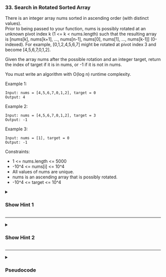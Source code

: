 ### 33. Search in Rotated Sorted Array

There is an integer array nums sorted in ascending order (with distinct values).\
Prior to being passed to your function, nums is possibly rotated at an unknown pivot index k (1 <= k < nums.length) such that the resulting array is [nums[k], nums[k+1], ..., nums[n-1], nums[0], nums[1], ..., nums[k-1]] (0-indexed). For example, [0,1,2,4,5,6,7] might be rotated at pivot index 3 and become [4,5,6,7,0,1,2].

Given the array nums after the possible rotation and an integer target, return the index of target if it is in nums, or -1 if it is not in nums.

You must write an algorithm with O(log n) runtime complexity. 

Example 1:
```
Input: nums = [4,5,6,7,0,1,2], target = 0
Output: 4
```
Example 2:
```
Input: nums = [4,5,6,7,0,1,2], target = 3
Output: -1
```
Example 3:
```
Input: nums = [1], target = 0
Output: -1
```

Constraints:

- 1 <= nums.length <= 5000
- -10^4 <= nums[i] <= 10^4
- All values of nums are unique.
- nums is an ascending array that is possibly rotated.
- -10^4 <= target <= 10^4

<details>
  <summary><h3>Show Hint 1</h3></summary>
  <p>This problem is similar to find minimum in rotated sorted array. Same method, try to solve it with a target.</p>
</details>

---
<details>
  <summary><h3>Show Hint 2</h3></summary>
  <p>Calculate mid check whether it equal to target or check whether nums mid element greater than left then we are in left sorted portion check the target is greater than nums[left] and also less than nums[mid] if it is then then shift right to mid - 1 else shift left to mid + 1. If mid is not greater than then check the target is less than nums[right] and also greater than mid so it is in right sorted portion then shift left to mid + 1 else shift right to mid - 1. That's all for the algorithm lastly return -1 at the end of loop if target isn't in the array.</p>
</details>

---
<details>
  <summary><h3>Pseudocode</h3></summary>
  <pre>
    left -> 0
    right -> nums.length - 1
    while left lessThanOrEqualTo right
      mid -> (left + right) // 2
      if nums[mid] == target then return mid
      elseif nums[mid] lessThanOrEqual nums[left] then
        if target greaterThanOrEqual nums[left] and target lessThan nums[mid] then
          right -> mid - 1
        else
          left -> mid + 1
      else
        if target lessThanOrEqual nums[right] and target greaterThan nums[mid] then
          left -> mid + 1
        else
          right -> mid - 1
    return -1
  </pre>
</details>
